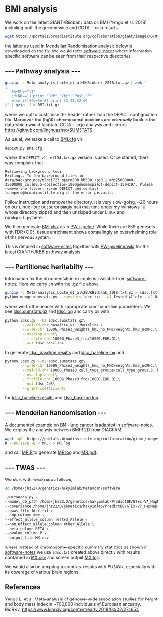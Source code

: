 # BMI analysis

We work on the latest GIANT+Biiobank data on BMI (Yengo et al. 2018), including both the genomewide and GCTA --cojo results.
```bash
wget https://portals.broadinstitute.org/collaboration/giant/images/0/0f/Meta-analysis_Locke_et_al+UKBiobank_2018.txt.gz
```
the latter as used in Mendelian Randomisation analysis below is downloaded on the fly. We would refer [software-notes](https://github.com/jinghuazhao/software-notes) where information specific software can be seen from their respective directories.

## --- Pathway analysis ---

```bash
gunzip -c Meta-analysis_Locke_et_al+UKBiobank_2018.txt.gz | awk '
{
   FS=OFS="\t"
   if(NR==1) print "SNP","Chr","Pos","P"
   else if($9<=5e-8) print $3,$1,$2,$9
}' | gzip -f > BMI.txt.gz

```
where we opt to customise the header rather than the DEPICT configuration file. Moreover, the (hg19) chromosomal positions are *eventually* back in the data which would facilitate GCTA --cojo analysis and mirrors https://github.com/jinghuazhao/SUMSTATS.

As usual, we make a call to [BMI.cfg](BMI.cfg) via
```bash
depict.py BMI.cfg
```
where the `DEPICT_v1_rel194.tar.gz` version is used. Once started, there was complaint that
```
Retrieving background loci
Exiting.. To few background files in data/backgrounds/nloci723_nperm500_kb500_rsq0.1_mhc25000000-35000000_colld0.5-collection-1000genomespilot-depict-150429/. Please remove the folder, rerun DEPICT and contact tunepers@broadinstitute.org if the error prevails.
```
Follow instruction and remove the directory. It is very slow-going, ~20 hours on our Linux note but surprisingly half that time under my Windows 10 whose directory zipped and then unzipped under Linux and run`depict.py`there.

We then generate [BMI.xlsx](BMI.xlsx) as in [PW-pipelne](https://github.com/jinghuazhao/PW-pipeline/wiki). While there are 859 genesets with FDR<0.05, tissue enrichment shows compelingly an overwhelming role of the nervous system.

This is detailed in [software-notes](https://github.com/jinghuazhao/software-notes) together with [PW-pipeline/wiki](https://github.com/jinghuazhao/PW-pipeline/wiki) for the latest GIANT+UKBB pathway analysis.

## --- Partitioned heritabilty ---

Information for the documentation example is available from [software-notes](https://github.com/jinghuazhao/software-notes/). Here we carry on with the .gz file above.
```bash
gunzip -c Meta-analysis_Locke_et_al%2BUKBiobank_2018.txt.gz > ldsc.txt
python munge_sumstats.py --sumstats ldsc.txt --a1 Tested_Allele --a2 Other_allele --merge-alleles w_hm3.snplist --out ldsc --a1-inc
```
where we fix the header with appropriate command-line parameters. We see [ldsc.sumstats.gz](ldsc.sumstats.gz) and [ldsc.log](ldsc.log) and carry on with
```bash
python ldsc.py --h2 ldsc.sumstats.gz\
        --ref-ld-chr baseline_v1.1/baseline.\
        --w-ld-chr 1000G_Phase3_weights_hm3_no_MHC/weights.hm3_noMHC.\
        --overlap-annot\
        --frqfile-chr 1000G_Phase3_frq/1000G.EUR.QC.\
        --out ldsc_baseline
```
to generate [ldsc_baseline.results](ldsc_baseline.results) and [ldsc_baseline.log](ldsc_baseline.log) and
```bash
python ldsc.py --h2 ldsc.sumstats.gz\
        --w-ld-chr 1000G_Phase3_weights_hm3_no_MHC/weights.hm3_noMHC.\
        --ref-ld-chr 1000G_Phase3_cell_type_groups/cell_type_group.3.,baseline_v1.1/baseline.\
        --overlap-annot\
        --frqfile-chr 1000G_Phase3_frq/1000G.EUR.QC.\
        --out ldsc_CNS\
        --print-coefficients
```
for [ldsc_baseline.results](ldsc_CNS.results) and [ldsc_baseline.log](ldsc_CNS.log).


## --- Mendelian Randomisation ---

A documented example on BMI-lung cancer is adapted in [software-notes](https://github.com/jinghuazhao/software-notes). We employ the analysis between BMI-T2D from DIAGRAM,
```bash
wget -qO- https://portals.broadinstitute.org/collaboration/giant/images/e/e2/Meta-analysis_Locke_et_al+UKBiobank_2018_top_941_from_COJO_analysis_UPDATED.txt.gz > BMI-COJO.gz
R --no-save -q < MR.R > MR.log
```
and call [MR.R](MR.R) to generate [MR.log](MR.log) and [MR.pdf](MR.pdf).

## --- TWAS ---

We start with `MetaXcan` as follows,
```bash
cd /home/jhz22/D/genetics/hakyimlab/MetaXcan/software

./MetaXcan.py \
--model_db_path /home/jhz22/D/genetics/hakyimlab/PredictDB/GTEx-V7_HapMap-2017-11-29/gtex_v7_Brain_Amygdala_imputed_europeans_tw_0.5_signif.db \
--covariance /home/jhz22/D/genetics/hakyimlab/PredictDB/GTEx-V7_HapMap-2017-11-29/gtex_v7_Brain_Amygdala_imputed_eur_covariances.txt.gz \
--gwas_file ldsc.txt \
--snp_column SNP \
--effect_allele_column Tested_Allele \
--non_effect_allele_column Other_Allele \
--beta_column BETA \
--pvalue_column P \
--output_file MX.csv
```
where instead of chromosome-specific summary statistics as shown in [software-notes](https://github.com/jinghuazhao/software-notes) we use `ldsc.txt` created above directly with results contained in [MX.csv](MX.csv) and screen output [MX.log](MX.log).

We would also be tempting to contrast results with FUSION, especially with its coverage of various brain regions.

## References

Yengo L, et al. Meta-analysis of genome-wide association studies for height and body mass index in ~700,000 individuals of European ancestry. BioRxiv,
https://www.biorxiv.org/content/early/2018/03/02/274654
